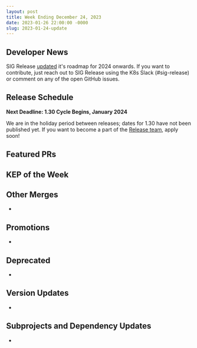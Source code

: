 ```yaml
---
layout: post
title: Week Ending December 24, 2023
date: 2023-01-26 22:00:00 -0000
slug: 2023-01-24-update
---
```


## Developer News

SIG Release [updated](https://groups.google.com/a/kubernetes.io/g/dev/c/JfZQhip-R7U) it's roadmap for 2024 onwards. If you want to contribute, just reach out to SIG Release using the K8s Slack (#sig-release) or comment on any of the open GitHub issues.

## Release Schedule

**Next Deadline: 1.30 Cycle Begins, January 2024**

We are in the holiday period between releases; dates for 1.30 have not been published yet. If you want to become a part of the [Release team](https://github.com/kubernetes/sig-release/issues/2377), apply soon!

## Featured PRs


## KEP of the Week


## Other Merges

*

## Promotions

*

## Deprecated

*

## Version Updates

*

## Subprojects and Dependency Updates

*
